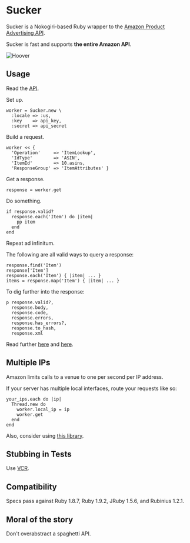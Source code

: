 Sucker
======

Sucker is a Nokogiri-based Ruby wrapper to the [Amazon Product Advertising API](https://affiliate-program.amazon.co.uk/gp/advertising/api/detail/main.html).

Sucker is fast and supports __the entire Amazon API__.

![Hoover](https://github.com/papercavalier/sucker/raw/master/hoover.jpg)

Usage
-----

Read the [API](http://aws.amazon.com/archives/Product%20Advertising%20API).

Set up.

    worker = Sucker.new \
      :locale => :us,
      :key    => api_key,
      :secret => api_secret

Build a request.

    worker << {
      'Operation'     => 'ItemLookup',
      'IdType'        => 'ASIN',
      'ItemId'        => 10.asins,
      'ResponseGroup' => 'ItemAttributes' }

Get a response.

    response = worker.get

Do something.

    if response.valid?
      response.each('Item') do |item|
        pp item
      end
    end

Repeat ad infinitum.

The following are all valid ways to query a response:

    response.find('Item')
    response['Item']
    response.each('Item') { |item| ... }
    items = response.map('Item') { |item| ... }

To dig further into the response:

    p response.valid?,
      response.body,
      response.code,
      response.errors,
      response.has_errors?,
      response.to_hash,
      response.xml

Read further [here](http://rdoc.info/github/papercavalier/sucker/master/frames) and [here](http://relishapp.com/papercavalier/sucker).

Multiple IPs
------------

Amazon limits calls to a venue to one per second per IP address.

If your server has multiple local interfaces, route your requests like so:

    your_ips.each do |ip|
      Thread.new do
        worker.local_ip = ip
        worker.get
      end
    end

Also, consider using [this library](https://github.com/papercavalier/throttler).

Stubbing in Tests
-----------------

Use [VCR](http://github.com/myronmarston/vcr).

Compatibility
-------------

Specs pass against Ruby 1.8.7, Ruby 1.9.2, JRuby 1.5.6, and Rubinius 1.2.1.

Moral of the story
------------------

Don't overabstract a spaghetti API.
